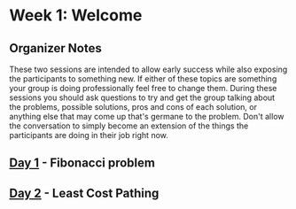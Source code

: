 # Week 1: Welcome

## Organizer Notes

These two sessions are intended to allow early success while also exposing the
participants to something new. If either of these topics are something your
group is doing professionally feel free to change them. During these sessions
you should ask questions to try and get the group talking about the problems,
possible solutions, pros and cons of each solution, or anything else that may
come up that's germane to the problem. Don't allow the conversation to simply
become an extension of the things the participants are doing in their job right
now.

## [Day 1](./day1) - Fibonacci problem

## [Day 2](./day2) - Least Cost Pathing
